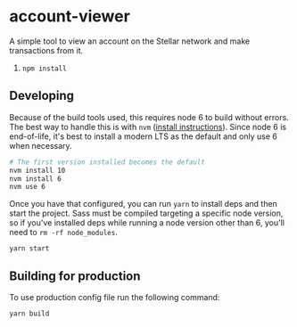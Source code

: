# account-viewer

A simple tool to view an account on the Stellar network and make transactions
from it.

1. `npm install`

## Developing

Because of the build tools used, this requires node 6 to build without errors.
The best way to handle this is with `nvm`
([install instructions](https://github.com/nvm-sh/nvm#installation-and-update)).
Since node 6 is end-of-life, it's best to install a modern LTS as the default
and only use 6 when necessary.

```sh
# The first version installed becomes the default
nvm install 10
nvm install 6
nvm use 6
```

Once you have that configured, you can run `yarn` to install deps and then start
the project. Sass must be compiled targeting a specific node version, so if
you've installed deps while running a node version other than 6, you'll need to
`rm -rf node_modules`.

`yarn start`

## Building for production

To use production config file run the following command:

`yarn build`
